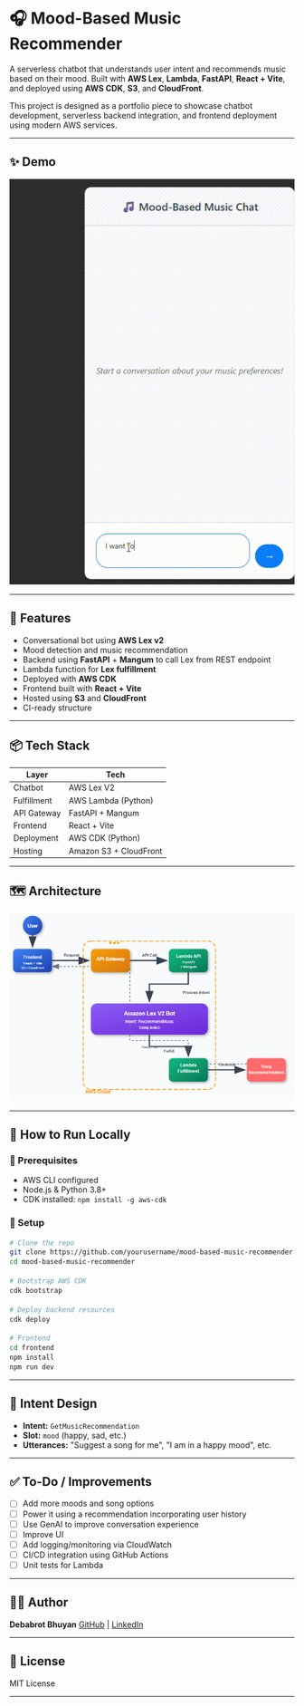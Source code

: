 
# 🎧 Mood-Based Music Recommender

A serverless chatbot that understands user intent and recommends music based on their mood. Built with **AWS Lex**, **Lambda**, **FastAPI**, **React + Vite**, and deployed using **AWS CDK**, **S3**, and **CloudFront**.

This project is designed as a portfolio piece to showcase chatbot development, serverless backend integration, and frontend deployment using modern AWS services.

---

## ✨ Demo

![Demo of bot](assets/demo.gif)

---

## 🧠 Features

* Conversational bot using **AWS Lex v2**
* Mood detection and music recommendation
* Backend using **FastAPI** + **Mangum** to call Lex from REST endpoint
* Lambda function for **Lex fulfillment**
* Deployed with **AWS CDK**
* Frontend built with **React + Vite**
* Hosted using **S3** and **CloudFront**
* CI-ready structure

---

## 📦 Tech Stack

| Layer       | Tech                   |
| ----------- | ---------------------- |
| Chatbot     | AWS Lex V2             |
| Fulfillment | AWS Lambda (Python)    |
| API Gateway | FastAPI + Mangum       |
| Frontend    | React + Vite           |
| Deployment  | AWS CDK (Python)       |
| Hosting     | Amazon S3 + CloudFront |

---

## 🗺️ Architecture

![alt text](assets/architecture.png)

---

## 🚀 How to Run Locally

### 🧱 Prerequisites

* AWS CLI configured
* Node.js & Python 3.8+
* CDK installed: `npm install -g aws-cdk`

### 🔨 Setup

```bash
# Clone the repo
git clone https://github.com/yourusername/mood-based-music-recommender.git
cd mood-based-music-recommender

# Bootstrap AWS CDK
cdk bootstrap

# Deploy backend resources
cdk deploy

# Frontend
cd frontend
npm install
npm run dev
```

---

## 🧠 Intent Design

* **Intent:** `GetMusicRecommendation`
* **Slot:** `mood` (happy, sad, etc.)
* **Utterances:** "Suggest a song for me", "I am in a happy mood", etc.

---

## ✅ To-Do / Improvements

* [ ] Add more moods and song options
* [ ] Power it using a recommendation incorporating user history
* [ ] Use GenAI to improve conversation experience
* [ ] Improve UI
* [ ] Add logging/monitoring via CloudWatch
* [ ] CI/CD integration using GitHub Actions
* [ ] Unit tests for Lambda

---

## 🧑‍💻 Author

**Debabrot Bhuyan**
[GitHub](https://github.com/debabrot) | [LinkedIn](https://www.linkedin.com/in/debabrot-bhuyan/)

---

## 📄 License

MIT License

---